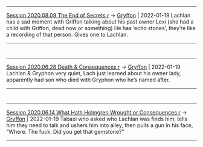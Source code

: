 

#
---

[Session 2020.08.09 The End of Secrets r](TheWik-main/sessions/notes_matteo_brianedit/Session%202020.08.09%20The%20End%20of%20Secrets%20r.md) -> [Gryffon](Gryffon.md) | 2022-01-19
Lachlan has a sad moment with Griffon talking about his past owner Lexi (she had a child with Griffon, dead now or something) He has ‘echo stones’, they’re like a recording of that person. Gives one to Lachlan.

---


#
---

[Session 2020.06.28 Death & Consequences r](TheWik-main/sessions/notes_matteo_brianedit/Session%202020.06.28%20Death%20&%20Consequences%20r.md) -> [Gryffon](Gryffon.md) | 2022-01-19
Lachlan & Gryphon very quiet, Lach just learned about his owner lady, apparently had son who died with Gryphon who he’s named after.

---


#
---

[Session 2020.06.14 What Hath Holmgren Wrought or Consequences r](TheWik-main/sessions/notes_matteo_brianedit/Session%202020.06.14%20What%20Hath%20Holmgren%20Wrought%20or%20Consequences%20r.md) -> [Gryffon](Gryffon.md) | 2022-01-19
Tabaxi who asked who Lachlan was finds him, tells him they need to talk and ushers him into alley, then pulls a gun in his face, “Where. The fuck. Did you get that gemstone?”

---
